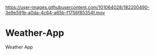 

https://user-images.githubusercontent.com/101064028/182200490-3e9e591b-a0da-4c64-a65b-f1756f85354f.mov

# Weather-App
Weather App 
